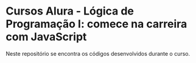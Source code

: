 # Cursos Alura - Lógica de Programação I: comece na carreira com JavaScript 

Neste repositório se encontra os códigos desenvolvidos durante o curso.
